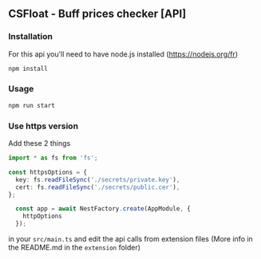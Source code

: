 ## CSFloat - Buff prices checker [API]

### Installation
For this api you'll need to have node.js installed (https://nodejs.org/fr)
```sh
npm install
```

### Usage
```sh
npm run start
```

### Use https version
Add these 2 things
```ts
import * as fs from 'fs';

const httpsOptions = {
  key: fs.readFileSync('./secrets/private.key'),
  cert: fs.readFileSync('./secrets/public.cer'),
};
```
```ts
  const app = await NestFactory.create(AppModule, {
    httpOptions
  });
```

in your `src/main.ts` and edit the api calls from extension files (More info in the README.md in the `extension` folder)